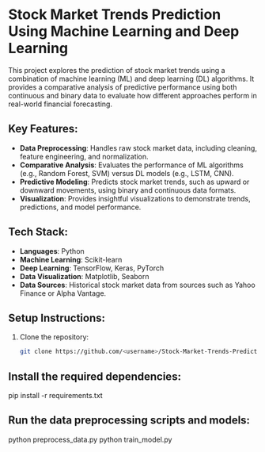 # Stock Market Trends Prediction Using Machine Learning and Deep Learning

This project explores the prediction of stock market trends using a combination of machine learning (ML) and deep learning (DL) algorithms. It provides a comparative analysis of predictive performance using both continuous and binary data to evaluate how different approaches perform in real-world financial forecasting.

## Key Features:
- **Data Preprocessing**: Handles raw stock market data, including cleaning, feature engineering, and normalization.
- **Comparative Analysis**: Evaluates the performance of ML algorithms (e.g., Random Forest, SVM) versus DL models (e.g., LSTM, CNN).
- **Predictive Modeling**: Predicts stock market trends, such as upward or downward movements, using binary and continuous data formats.
- **Visualization**: Provides insightful visualizations to demonstrate trends, predictions, and model performance.

## Tech Stack:
- **Languages**: Python
- **Machine Learning**: Scikit-learn
- **Deep Learning**: TensorFlow, Keras, PyTorch
- **Data Visualization**: Matplotlib, Seaborn
- **Data Sources**: Historical stock market data from sources such as Yahoo Finance or Alpha Vantage.

## Setup Instructions:
1. Clone the repository:
   ```bash
   git clone https://github.com/<username>/Stock-Market-Trends-Prediction-ML-DL.git

## Install the required dependencies:
pip install -r requirements.txt

## Run the data preprocessing scripts and models:
python preprocess_data.py
python train_model.py

